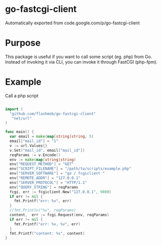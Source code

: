 # go-fastcgi-client
Automatically exported from code.google.com/p/go-fastcgi-client

# Purpose
This package is useful if you want to call some script (eg. php) from Go. Instead of invoking it via CLI, you can invoke it through FastCGI (php-fpm). 

# Example
Call a php script

```go

import (
  "github.com/flashmob/go-fastcgi-client"
   "net/url"
)

func main() {
  var email = make(map[string]string, 5)
  email["mail_id"] = "1"
  v := url.Values{}
  v.Set("mail_id", email["mail_id"])
  reqParams := v.Encode()
  env := make(map[string]string)
  env["REQUEST_METHOD"] = "GET"
  env["SCRIPT_FILENAME"] = "/path/to/scripts/example.php"
  env["SERVER_SOFTWARE"] = "go / fcgiclient "
  env["REMOTE_ADDR"] = "127.0.0.1"
  env["SERVER_PROTOCOL"] = "HTTP/1.1"
  env["QUERY_STRING"] = reqParams
  fcgi, err := fcgiclient.New("127.0.0.1", 9000)
  if err != nil {
  	fmt.Printf("err: %v", err)
  }
  //fmt.Println("%v", reqParams)
  content,  err := fcgi.Request(env, reqParams)
  if err != nil {
  	fmt.Printf("err: %v, %v", err)
  }
  fmt.Printf("content: %s", content)
}

```
